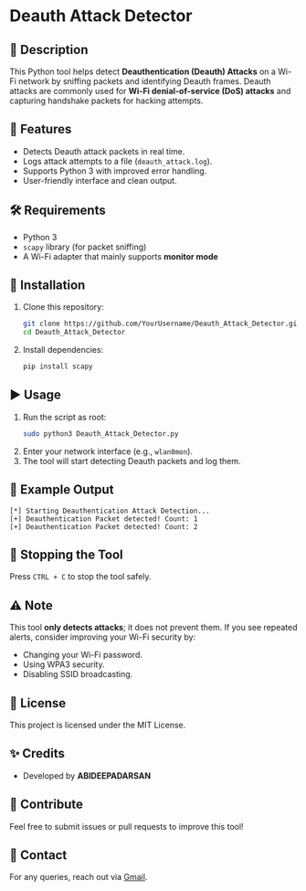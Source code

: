 # Deauth Attack Detector

## 📌 Description
This Python tool helps detect **Deauthentication (Deauth) Attacks** on a Wi-Fi network by sniffing packets and identifying Deauth frames. Deauth attacks are commonly used for **Wi-Fi denial-of-service (DoS) attacks** and capturing handshake packets for hacking attempts.

## 🚀 Features
- Detects Deauth attack packets in real time.
- Logs attack attempts to a file (`deauth_attack.log`).
- Supports Python 3 with improved error handling.
- User-friendly interface and clean output.

## 🛠 Requirements
- Python 3
- `scapy` library (for packet sniffing)
- A Wi-Fi adapter that mainly supports **monitor mode**

## 🔧 Installation
1. Clone this repository:
   ```bash
   git clone https://github.com/YourUsername/Deauth_Attack_Detector.git
   cd Deauth_Attack_Detector
   ```
2. Install dependencies:
   ```bash
   pip install scapy
   ```

## ▶️ Usage
1. Run the script as root:
   ```bash
   sudo python3 Deauth_Attack_Detector.py
   ```
2. Enter your network interface (e.g., `wlan0mon`).
3. The tool will start detecting Deauth packets and log them.

## 📝 Example Output
```
[*] Starting Deauthentication Attack Detection...
[+] Deauthentication Packet detected! Count: 1
[+] Deauthentication Packet detected! Count: 2
```

## 🛑 Stopping the Tool
Press `CTRL + C` to stop the tool safely.

## ⚠️ Note
This tool **only detects attacks**; it does not prevent them. If you see repeated alerts, consider improving your Wi-Fi security by:
- Changing your Wi-Fi password.
- Using WPA3 security.
- Disabling SSID broadcasting.

## 📜 License
This project is licensed under the MIT License.

## ✨ Credits
- Developed by **ABIDEEPADARSAN**

## 🌟 Contribute
Feel free to submit issues or pull requests to improve this tool!

## 🔗 Contact
For any queries, reach out via [Gmail](abithor221@gmail.com).


